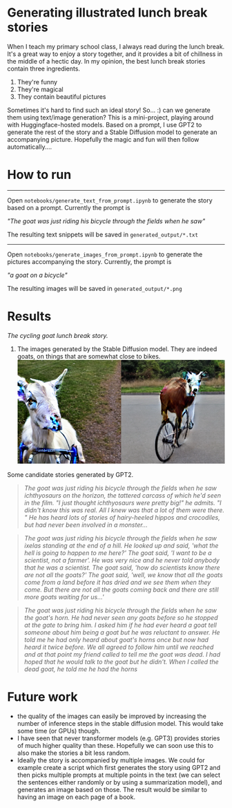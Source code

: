 # Generating illustrated lunch break stories
When I teach my primary school class, I always read during the lunch break. 
It's a great way to enjoy a story together, and it provides a bit of chillness in the middle of a hectic day.
In my opinion, the best lunch break stories contain three ingredients.

1. They're funny
2. They're magical 
3. They contain beautiful pictures

Sometimes it's hard to find such an ideal story! So... :) can we generate them using text/image generation?
This is a mini-project, playing around with Huggingface-hosted models.
Based on a prompt, I use GPT2 to generate the rest of the story and a Stable Diffusion model to 
generate an accompanying picture.
Hopefully the magic and fun will then follow automatically....

# How to run


---

Open `notebooks/generate_text_from_prompt.ipynb` to generate the story based on a prompt. Currently the prompt is

 _"The goat was just riding his bicycle through the fields when he saw"_

The resulting text snippets will be saved in `generated_output/*.txt`

---


Open `notebooks/generate_images_from_prompt.ipynb` to generate the pictures accompanying the story. 
Currently, the prompt is

_"a goat on a bicycle"_

The resulting images will be saved in `generated_output/*.png`

# Results
_The cycling goat lunch break story._


1. The images generated by the Stable Diffusion model. They are indeed goats, on things that are somewhat close to bikes. 
![goats_on_a_bicycle](generated_output/goat_on_bicycle.png)

Some candidate stories generated by GPT2. 
> _The goat was just riding his bicycle through the fields when he saw ichthyosaurs on the horizon, the tattered carcass of which he'd seen in the film.
"I just thought ichthyosaurs were pretty big!" he admits.
 "I didn't know this was real.
 All I knew was that a lot of them were there.
" He has heard lots of stories of hairy-heeled hippos and crocodiles, but had never been involved in a monster..._

>_The goat was just riding his bicycle through the fields when he saw ixelas standing at the end of a hill.
 He looked up and said, 'what the hell is going to happen to me here?' The goat said, 'I want to be a scientist, not a farmer'.
 He was very nice and he never told anybody that he was a scientist.
 The goat said, 'how do scientists know there are not all the goats?' The goat said, 'well, we know that all the goats come from a land before it has dried and we see them when they come.
 But there are not all the goats coming back and there are still more goats waiting for us...'_

>_The goat was just riding his bicycle through the fields when he saw  the goat's horn.
  He had never seen any goats before so he stopped at the gate to bring him.
  I asked him if he had ever heard a goat tell someone about him being a goat but he was reluctant to answer.
  He told me he had only heard about goat's horns once but now  had heard it twice before.
  We all agreed to follow him until we reached and at that point my friend called to tell me the goat was dead.
I had hoped that he would talk to the goat but he didn't.
  When I called the dead goat, he told me he had the horns_


# Future work

- the quality of the images can easily be improved by increasing the number of inference steps in the
stable diffusion model. This would take some time (or GPUs) though.
- I have seen that never transformer models (e.g. GPT3) provides stories of much higher quality than these. Hopefully 
we can soon use this to also make the stories a bit less random.
- Ideally the story is accompanied by multiple images. We could for example create 
a script which first generates the story using GPT2
and then picks multiple prompts at multiple points in the text (we can select the sentences either randomly
or by using a summarization model), and generates an image based on those.
The result would be similar to having an image on each page of a book.


